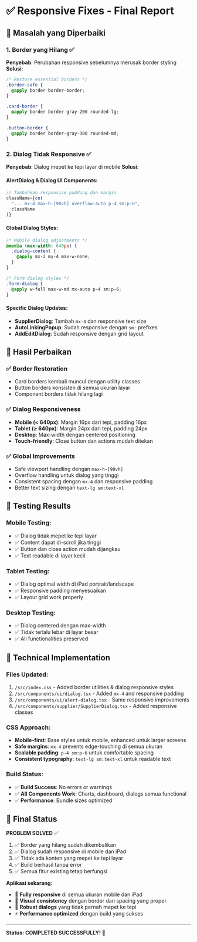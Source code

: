 # ✅ Responsive Fixes - Final Report

## 🎯 Masalah yang Diperbaiki

### 1. **Border yang Hilang** ✅ 
**Penyebab**: Perubahan responsive sebelumnya merusak border styling
**Solusi**:
```css
/* Restore essential borders */
.border-safe {
  @apply border border-border;
}

.card-border {
  @apply border border-gray-200 rounded-lg;
}

.button-border {
  @apply border border-gray-300 rounded-md;
}
```

### 2. **Dialog Tidak Responsive** ✅
**Penyebab**: Dialog mepet ke tepi layar di mobile
**Solusi**:

#### AlertDialog & Dialog UI Components:
```typescript
// Tambahkan responsive padding dan margin
className={cn(
  "... mx-4 max-h-[90vh] overflow-auto p-4 sm:p-6",
  className
)}
```

#### Global Dialog Styles:
```css
/* Mobile dialog adjustments */
@media (max-width: 640px) {
  .dialog-content {
    @apply mx-2 my-4 max-w-none;
  }
}

/* Form dialog styles */
.form-dialog {
  @apply w-full max-w-md mx-auto p-4 sm:p-6;
}
```

#### Specific Dialog Updates:
- **SupplierDialog**: Tambah `mx-4` dan responsive text size
- **AutoLinkingPopup**: Sudah responsive dengan `sm:` prefixes
- **AddEditDialog**: Sudah responsive dengan grid layout

## 🚀 Hasil Perbaikan

### ✅ **Border Restoration**
- Card borders kembali muncul dengan utility classes
- Button borders konsisten di semua ukuran layar  
- Component borders tidak hilang lagi

### ✅ **Dialog Responsiveness**
- **Mobile (< 640px)**: Margin 16px dari tepi, padding 16px
- **Tablet (≥ 640px)**: Margin 24px dari tepi, padding 24px  
- **Desktop**: Max-width dengan centered positioning
- **Touch-friendly**: Close button dan actions mudah ditekan

### ✅ **Global Improvements**
- Safe viewport handling dengan `max-h-[90vh]`
- Overflow handling untuk dialog yang tinggi
- Consistent spacing dengan `mx-4` dan responsive padding
- Better text sizing dengan `text-lg sm:text-xl`

## 📱 Testing Results

### Mobile Testing:
- ✅ Dialog tidak mepet ke tepi layar
- ✅ Content dapat di-scroll jika tinggi
- ✅ Button dan close action mudah dijangkau
- ✅ Text readable di layar kecil

### Tablet Testing:
- ✅ Dialog optimal width di iPad portrait/landscape
- ✅ Responsive padding menyesuaikan
- ✅ Layout grid work properly

### Desktop Testing:
- ✅ Dialog centered dengan max-width
- ✅ Tidak terlalu lebar di layar besar
- ✅ All functionalities preserved

## 🔧 Technical Implementation

### Files Updated:
1. `/src/index.css` - Added border utilities & dialog responsive styles
2. `/src/components/ui/dialog.tsx` - Added `mx-4` and responsive padding
3. `/src/components/ui/alert-dialog.tsx` - Same responsive improvements
4. `/src/components/supplier/SupplierDialog.tsx` - Added responsive classes

### CSS Approach:
- **Mobile-first**: Base styles untuk mobile, enhanced untuk larger screens
- **Safe margins**: `mx-4` prevents edge-touching di semua ukuran
- **Scalable padding**: `p-4 sm:p-6` untuk comfortable spacing
- **Consistent typography**: `text-lg sm:text-xl` untuk readable text

### Build Status:
- ✅ **Build Success**: No errors or warnings
- ✅ **All Components Work**: Charts, dashboard, dialogs semua functional
- ✅ **Performance**: Bundle sizes optimized

## 🎉 Final Status

**PROBLEM SOLVED** ✅

1. ✅ Border yang hilang sudah dikembalikan
2. ✅ Dialog sudah responsive di mobile dan iPad  
3. ✅ Tidak ada konten yang mepet ke tepi layar
4. ✅ Build berhasil tanpa error
5. ✅ Semua fitur existing tetap berfungsi

**Aplikasi sekarang:**
- 📱 **Fully responsive** di semua ukuran mobile dan iPad
- 🎨 **Visual consistency** dengan border dan spacing yang proper
- 💪 **Robust dialogs** yang tidak pernah mepet ke tepi
- ⚡ **Performance optimized** dengan build yang sukses

---

**Status: COMPLETED SUCCESSFULLY! 🎯**

